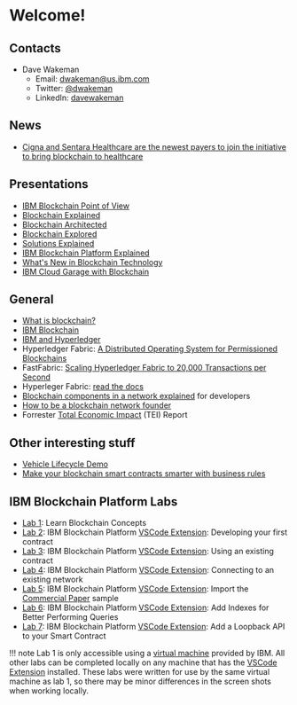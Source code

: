 # Welcome!



## Contacts
- Dave Wakeman
  - Email: [dwakeman@us.ibm.com](mailto:dwakeman@us.ibm.com)
  - Twitter: [@dwakeman](https://twitter.com/dwakeman)
  - LinkedIn: [davewakeman](https://www.linkedin.com/in/davewakeman/)

<a href="" target="_blank"></a>

## News
- <a href="https://www.distilnfo.com/payer/2019/02/21/cigna-sentara-healthcare-join-payer-blockchain-initiative" target="_blank">Cigna and Sentara Healthcare are the newest payers to join the initiative to bring blockchain to healthcare</a>


## Presentations

- <a href="files/IBM-Blockchain-PoV.pdf" target="_blank">IBM Blockchain Point of View</a>
- <a href="https://www.slideshare.net/MattLucas3/blockchain-explained-v513" target="_blank">Blockchain Explained</a>
- <a href="https://www.slideshare.net/MattLucas3/blockchain-architectures-explored-v30" target="_blank">Blockchain Architected</a>
- <a href="https://www.slideshare.net/MattLucas3/blockchain-hyperledger-fabric-explored-v45" target="_blank">Blockchain Explored</a>
- <a href="https://www.slideshare.net/MattLucas3/ibm-blockchain-solutions-explained-v03" target="_blank">Solutions Explained</a>
- <a href="https://www.slideshare.net/MattLucas3/ibm-blockchain-platform-explained-v113" target="_blank">IBM Blockchain Platform Explained</a>
- <a href="https://www.slideshare.net/MattLucas3/blockchain-whats-new-in-hyperledger-fabric-oct-2018" target="_blank">What's New in Blockchain Technology</a>
- <a href="https://www.slideshare.net/MattLucas3/blockchain-ibm-cloud-garages-explained-v11" target="_blank">IBM Cloud Garage with Blockchain</a>



## General


- <a href="https://www.ibm.com/blockchain/what-is-blockchain.html" target="_blank">What is blockchain?</a>
- <a href="http://www.ibm.com/blockchain" target="_blank">IBM Blockchain</a>
- <a href="https://www.ibm.com/blockchain/hyperledger.html" target="_blank">IBM and Hyperledger</a>
- Hyperledger Fabric: <a href="https://arxiv.org/abs/1801.10228v1" target="_blank">A Distributed Operating System for Permissioned Blockchains</a>
- FastFabric: <a href="https://arxiv.org/abs/1901.00910" target="_blank">Scaling Hyperledger Fabric to 20,000 Transactions per Second</a>
- Hyperleger Fabric: <a href="https://hyperledger-fabric.readthedocs.io" target="_blank">read the docs</a>
- <a href="https://www.youtube.com/watch?v=sJaT2L99BUo" target="_blank">Blockchain components in a network explained</a> for developers
- <a href="https://www.ibm.com/account/reg/signup?formid=urx-31528" target="_blank">How to be a blockchain network founder</a>
- Forrester <a href="https://www.ibm.com/account/reg/us-en/signup?formid=urx-33572" target="_blank">Total Economic Impact</a> (TEI) Report


## Other interesting stuff

- <a href="https://www.youtube.com/watch?v=cNvOQp8r0xo&t=244" target="_blank">Vehicle Lifecycle Demo</a>
- <a href="https://www.ibm.com/developerworks/library/mw-1708-mery-blockchain/1708-mery.html" target="_blank">Make your blockchain smart contracts smarter with business rules</a>

<!--
## IBM Blockchain Platform V1 Labs

- <a href="files/Blockchain-PoT-Lab-Workbook-v1.8.1.pdf" target="_blank">Lab Guide</a>
-->

## IBM Blockchain Platform Labs

-  <a href="https://ibm-blockchain-workshop.github.io/docs/Lab1-IBPLearnBlockchainConcepts.pdf" target="_blank">Lab 1</a>: Learn Blockchain Concepts
-  <a href="https://ibm-blockchain-workshop.github.io/docs/Lab2-IBPVSCodeDevelopingyourFirstContract.pdf" target="_blank">Lab 2</a>: IBM Blockchain Platform <a href="https://marketplace.visualstudio.com/items?itemName=IBMBlockchain.ibm-blockchain-platform" target="_blank">VSCode Extension</a>: Developing your first contract
-  <a href="https://ibm-blockchain-workshop.github.io/docs/Lab3-IBPVSCodeExtensionUsinganExistingContract.pdf" target="_blank">Lab 3</a>: IBM Blockchain Platform <a href="https://marketplace.visualstudio.com/items?itemName=IBMBlockchain.ibm-blockchain-platform" target="_blank">VSCode Extension</a>: Using an existing contract
-  <a href="https://ibm-blockchain-workshop.github.io/docs/Lab4-IBPVSCodeExtensionConnecttoExistingNetwork.pdf" target="_blank">Lab 4</a>: IBM Blockchain Platform <a href="https://marketplace.visualstudio.com/items?itemName=IBMBlockchain.ibm-blockchain-platform" target="_blank">VSCode Extension</a>: Connecting to an existing network
-  <a href="https://ibm-blockchain-workshop.github.io/docs/Lab5-IBPVSCodeExtensionImportCommercialPaperSample.pdf" target="_blank">Lab 5</a>: IBM Blockchain Platform <a href="https://marketplace.visualstudio.com/items?itemName=IBMBlockchain.ibm-blockchain-platform" target="_blank">VSCode Extension</a>: Import the <a href="https://hyperledger-fabric.readthedocs.io/en/release-1.4/tutorial/commercial_paper.html" target="_blank">Commercial Paper</a> sample
- <a href="files/Lab6-IBPVSCodeQueriesWithIndexes.pdf" target="_blank">Lab 6</a>: IBM Blockchain Platform <a href="https://marketplace.visualstudio.com/items?itemName=IBMBlockchain.ibm-blockchain-platform" target="_blank">VSCode Extension</a>: Add Indexes for Better Performing Queries
- <a href="files/lab7-IBPVSCodeAddLoopbackRestfulAPIs.pdf" target="_blank">Lab 7</a>: IBM Blockchain Platform <a href="https://marketplace.visualstudio.com/items?itemName=IBMBlockchain.ibm-blockchain-platform" target="_blank">VSCode Extension</a>: Add a Loopback API to your Smart Contract


!!! note
    Lab 1 is only accessible using a <a href="https://bluedemos.com/show/2340" target="_blank">virtual machine</a> provided by IBM. All other labs can be completed locally on any machine that has the <a href="https://marketplace.visualstudio.com/items?itemName=IBMBlockchain.ibm-blockchain-platform" target="_blank">VSCode Extension</a> installed.  These labs were written for use by the same virtual machine as lab 1, so there may be minor differences in the screen shots when working locally.


<a href="" target="_blank"></a>